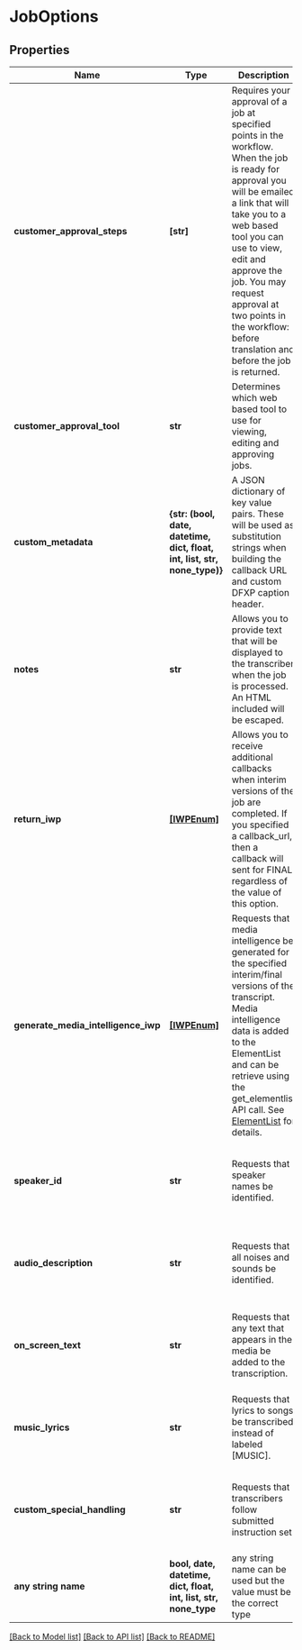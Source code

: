 # JobOptions


## Properties
Name | Type | Description | Notes
------------ | ------------- | ------------- | -------------
**customer_approval_steps** | **[str]** | Requires your approval of a job at specified points in the workflow. When the job is ready for approval you will be emailed a link that will take you to a web based tool you can use to view, edit and approve the job. You may request approval at two points in the workflow: before translation and before the job is returned. | [optional]  if omitted the server will use the default value of []
**customer_approval_tool** | **str** | Determines which web based tool to use for viewing, editing and approving jobs. | [optional]  if omitted the server will use the default value of "CIELO24"
**custom_metadata** | **{str: (bool, date, datetime, dict, float, int, list, str, none_type)}** | A JSON dictionary of key value pairs. These will be used as substitution strings when building the callback URL and custom DFXP caption header. | [optional] 
**notes** | **str** | Allows you to provide text that will be displayed to the transcriber when the job is processed. An HTML included will be escaped. | [optional]  if omitted the server will use the default value of ""
**return_iwp** | [**[IWPEnum]**](IWPEnum.md) | Allows you to receive additional callbacks when interim versions of the job are completed. If you specified a callback_url, then a callback will sent for FINAL regardless of the value of this option. | [optional]  if omitted the server will use the default value of []
**generate_media_intelligence_iwp** | [**[IWPEnum]**](IWPEnum.md) | Requests that media intelligence be generated for the specified interim/final versions of the transcript. Media intelligence data is added to the ElementList and can be retrieve using the get_elementlist API call. See [ElementList](https://cielo24.readthedocs.io/en/latest/output_formats/elementlist.html#media-intelligence-label) for details. | [optional]  if omitted the server will use the default value of []
**speaker_id** | **str** | Requests that speaker names be identified. | [optional]  if omitted the server will use the default value of "false"
**audio_description** | **str** | Requests that all noises and sounds be identified. | [optional]  if omitted the server will use the default value of "false"
**on_screen_text** | **str** | Requests that any text that appears in the media be added to the transcription. | [optional]  if omitted the server will use the default value of "false"
**music_lyrics** | **str** | Requests that lyrics to songs be transcribed instead of labeled [MUSIC]. | [optional]  if omitted the server will use the default value of "false"
**custom_special_handling** | **str** | Requests that transcribers follow submitted instruction set. | [optional]  if omitted the server will use the default value of "false"
**any string name** | **bool, date, datetime, dict, float, int, list, str, none_type** | any string name can be used but the value must be the correct type | [optional]

[[Back to Model list]](../README.md#documentation-for-models) [[Back to API list]](../README.md#documentation-for-api-endpoints) [[Back to README]](../README.md)


